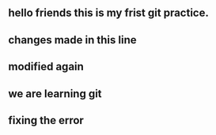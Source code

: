 ## hello friends this is my frist git practice.
## changes made in this line
## modified again
## we   are learning git
## fixing the error